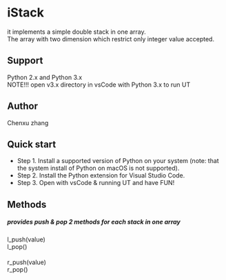 # iStack
it implements a simple double stack in one array.  
The array with two dimension which restrict only integer value accepted.  

####

## Support
Python 2.x and Python 3.x  
NOTE!!! open v3.x directory in vsCode with Python 3.x to run UT

####

## Author
Chenxu zhang

####

## Quick start
* Step 1. Install a supported version of Python on your system (note: that the system install of Python on macOS is not supported).
* Step 2. Install the Python extension for Visual Studio Code.
* Step 3. Open with vsCode & running UT and have FUN!

####

## Methods
##### provides push & pop 2 methods for each stack in one array
l_push(value)  
l_pop()  
####
r_push(value)  
r_pop()  






